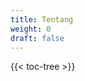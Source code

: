 ```yaml
---
title: Tentang
weight: 0
draft: false
---
```

<!-- spellchecker-disable -->

{{< toc-tree >}}

<!-- spellchecker-enable -->

